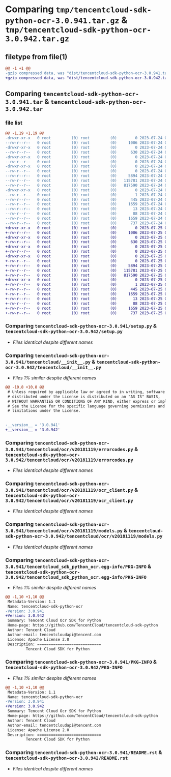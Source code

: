 # Comparing `tmp/tencentcloud-sdk-python-ocr-3.0.941.tar.gz` & `tmp/tencentcloud-sdk-python-ocr-3.0.942.tar.gz`

## filetype from file(1)

```diff
@@ -1 +1 @@
-gzip compressed data, was "dist/tencentcloud-sdk-python-ocr-3.0.941.tar", last modified: Mon Jul 24 00:41:16 2023, max compression
+gzip compressed data, was "dist/tencentcloud-sdk-python-ocr-3.0.942.tar", last modified: Tue Jul 25 04:22:32 2023, max compression
```

## Comparing `tencentcloud-sdk-python-ocr-3.0.941.tar` & `tencentcloud-sdk-python-ocr-3.0.942.tar`

### file list

```diff
@@ -1,19 +1,19 @@
-drwxr-xr-x   0 root         (0) root         (0)        0 2023-07-24 00:41:16.000000 tencentcloud-sdk-python-ocr-3.0.941/
--rw-r--r--   0 root         (0) root         (0)     1006 2023-07-24 00:41:16.000000 tencentcloud-sdk-python-ocr-3.0.941/setup.py
-drwxr-xr-x   0 root         (0) root         (0)        0 2023-07-24 00:41:16.000000 tencentcloud-sdk-python-ocr-3.0.941/tencentcloud/
--rw-r--r--   0 root         (0) root         (0)      630 2023-07-24 00:41:16.000000 tencentcloud-sdk-python-ocr-3.0.941/tencentcloud/__init__.py
-drwxr-xr-x   0 root         (0) root         (0)        0 2023-07-24 00:41:16.000000 tencentcloud-sdk-python-ocr-3.0.941/tencentcloud/ocr/
--rw-r--r--   0 root         (0) root         (0)        0 2023-07-24 00:41:16.000000 tencentcloud-sdk-python-ocr-3.0.941/tencentcloud/ocr/__init__.py
-drwxr-xr-x   0 root         (0) root         (0)        0 2023-07-24 00:41:16.000000 tencentcloud-sdk-python-ocr-3.0.941/tencentcloud/ocr/v20181119/
--rw-r--r--   0 root         (0) root         (0)        0 2023-07-24 00:41:16.000000 tencentcloud-sdk-python-ocr-3.0.941/tencentcloud/ocr/v20181119/__init__.py
--rw-r--r--   0 root         (0) root         (0)     5894 2023-07-24 00:41:16.000000 tencentcloud-sdk-python-ocr-3.0.941/tencentcloud/ocr/v20181119/errorcodes.py
--rw-r--r--   0 root         (0) root         (0)   115781 2023-07-24 00:41:16.000000 tencentcloud-sdk-python-ocr-3.0.941/tencentcloud/ocr/v20181119/ocr_client.py
--rw-r--r--   0 root         (0) root         (0)   817590 2023-07-24 00:41:16.000000 tencentcloud-sdk-python-ocr-3.0.941/tencentcloud/ocr/v20181119/models.py
-drwxr-xr-x   0 root         (0) root         (0)        0 2023-07-24 00:41:16.000000 tencentcloud-sdk-python-ocr-3.0.941/tencentcloud_sdk_python_ocr.egg-info/
--rw-r--r--   0 root         (0) root         (0)        1 2023-07-24 00:41:16.000000 tencentcloud-sdk-python-ocr-3.0.941/tencentcloud_sdk_python_ocr.egg-info/dependency_links.txt
--rw-r--r--   0 root         (0) root         (0)      445 2023-07-24 00:41:16.000000 tencentcloud-sdk-python-ocr-3.0.941/tencentcloud_sdk_python_ocr.egg-info/SOURCES.txt
--rw-r--r--   0 root         (0) root         (0)     1659 2023-07-24 00:41:16.000000 tencentcloud-sdk-python-ocr-3.0.941/tencentcloud_sdk_python_ocr.egg-info/PKG-INFO
--rw-r--r--   0 root         (0) root         (0)       13 2023-07-24 00:41:16.000000 tencentcloud-sdk-python-ocr-3.0.941/tencentcloud_sdk_python_ocr.egg-info/top_level.txt
--rw-r--r--   0 root         (0) root         (0)       88 2023-07-24 00:41:16.000000 tencentcloud-sdk-python-ocr-3.0.941/setup.cfg
--rw-r--r--   0 root         (0) root         (0)     1659 2023-07-24 00:41:16.000000 tencentcloud-sdk-python-ocr-3.0.941/PKG-INFO
--rw-r--r--   0 root         (0) root         (0)      737 2023-07-24 00:41:16.000000 tencentcloud-sdk-python-ocr-3.0.941/README.rst
+drwxr-xr-x   0 root         (0) root         (0)        0 2023-07-25 04:22:32.000000 tencentcloud-sdk-python-ocr-3.0.942/
+-rw-r--r--   0 root         (0) root         (0)     1006 2023-07-25 04:22:32.000000 tencentcloud-sdk-python-ocr-3.0.942/setup.py
+drwxr-xr-x   0 root         (0) root         (0)        0 2023-07-25 04:22:32.000000 tencentcloud-sdk-python-ocr-3.0.942/tencentcloud/
+-rw-r--r--   0 root         (0) root         (0)      630 2023-07-25 04:22:32.000000 tencentcloud-sdk-python-ocr-3.0.942/tencentcloud/__init__.py
+drwxr-xr-x   0 root         (0) root         (0)        0 2023-07-25 04:22:32.000000 tencentcloud-sdk-python-ocr-3.0.942/tencentcloud/ocr/
+-rw-r--r--   0 root         (0) root         (0)        0 2023-07-25 04:22:32.000000 tencentcloud-sdk-python-ocr-3.0.942/tencentcloud/ocr/__init__.py
+drwxr-xr-x   0 root         (0) root         (0)        0 2023-07-25 04:22:32.000000 tencentcloud-sdk-python-ocr-3.0.942/tencentcloud/ocr/v20181119/
+-rw-r--r--   0 root         (0) root         (0)        0 2023-07-25 04:22:32.000000 tencentcloud-sdk-python-ocr-3.0.942/tencentcloud/ocr/v20181119/__init__.py
+-rw-r--r--   0 root         (0) root         (0)     5894 2023-07-25 04:22:32.000000 tencentcloud-sdk-python-ocr-3.0.942/tencentcloud/ocr/v20181119/errorcodes.py
+-rw-r--r--   0 root         (0) root         (0)   115781 2023-07-25 04:22:32.000000 tencentcloud-sdk-python-ocr-3.0.942/tencentcloud/ocr/v20181119/ocr_client.py
+-rw-r--r--   0 root         (0) root         (0)   817590 2023-07-25 04:22:32.000000 tencentcloud-sdk-python-ocr-3.0.942/tencentcloud/ocr/v20181119/models.py
+drwxr-xr-x   0 root         (0) root         (0)        0 2023-07-25 04:22:32.000000 tencentcloud-sdk-python-ocr-3.0.942/tencentcloud_sdk_python_ocr.egg-info/
+-rw-r--r--   0 root         (0) root         (0)        1 2023-07-25 04:22:32.000000 tencentcloud-sdk-python-ocr-3.0.942/tencentcloud_sdk_python_ocr.egg-info/dependency_links.txt
+-rw-r--r--   0 root         (0) root         (0)      445 2023-07-25 04:22:32.000000 tencentcloud-sdk-python-ocr-3.0.942/tencentcloud_sdk_python_ocr.egg-info/SOURCES.txt
+-rw-r--r--   0 root         (0) root         (0)     1659 2023-07-25 04:22:32.000000 tencentcloud-sdk-python-ocr-3.0.942/tencentcloud_sdk_python_ocr.egg-info/PKG-INFO
+-rw-r--r--   0 root         (0) root         (0)       13 2023-07-25 04:22:32.000000 tencentcloud-sdk-python-ocr-3.0.942/tencentcloud_sdk_python_ocr.egg-info/top_level.txt
+-rw-r--r--   0 root         (0) root         (0)       88 2023-07-25 04:22:32.000000 tencentcloud-sdk-python-ocr-3.0.942/setup.cfg
+-rw-r--r--   0 root         (0) root         (0)     1659 2023-07-25 04:22:32.000000 tencentcloud-sdk-python-ocr-3.0.942/PKG-INFO
+-rw-r--r--   0 root         (0) root         (0)      737 2023-07-25 04:22:32.000000 tencentcloud-sdk-python-ocr-3.0.942/README.rst
```

### Comparing `tencentcloud-sdk-python-ocr-3.0.941/setup.py` & `tencentcloud-sdk-python-ocr-3.0.942/setup.py`

 * *Files identical despite different names*

### Comparing `tencentcloud-sdk-python-ocr-3.0.941/tencentcloud/__init__.py` & `tencentcloud-sdk-python-ocr-3.0.942/tencentcloud/__init__.py`

 * *Files 1% similar despite different names*

```diff
@@ -10,8 +10,8 @@
 # Unless required by applicable law or agreed to in writing, software
 # distributed under the License is distributed on an "AS IS" BASIS,
 # WITHOUT WARRANTIES OR CONDITIONS OF ANY KIND, either express or implied.
 # See the License for the specific language governing permissions and
 # limitations under the License.
 
 
-__version__ = '3.0.941'
+__version__ = '3.0.942'
```

### Comparing `tencentcloud-sdk-python-ocr-3.0.941/tencentcloud/ocr/v20181119/errorcodes.py` & `tencentcloud-sdk-python-ocr-3.0.942/tencentcloud/ocr/v20181119/errorcodes.py`

 * *Files identical despite different names*

### Comparing `tencentcloud-sdk-python-ocr-3.0.941/tencentcloud/ocr/v20181119/ocr_client.py` & `tencentcloud-sdk-python-ocr-3.0.942/tencentcloud/ocr/v20181119/ocr_client.py`

 * *Files identical despite different names*

### Comparing `tencentcloud-sdk-python-ocr-3.0.941/tencentcloud/ocr/v20181119/models.py` & `tencentcloud-sdk-python-ocr-3.0.942/tencentcloud/ocr/v20181119/models.py`

 * *Files identical despite different names*

### Comparing `tencentcloud-sdk-python-ocr-3.0.941/tencentcloud_sdk_python_ocr.egg-info/PKG-INFO` & `tencentcloud-sdk-python-ocr-3.0.942/tencentcloud_sdk_python_ocr.egg-info/PKG-INFO`

 * *Files 1% similar despite different names*

```diff
@@ -1,10 +1,10 @@
 Metadata-Version: 1.1
 Name: tencentcloud-sdk-python-ocr
-Version: 3.0.941
+Version: 3.0.942
 Summary: Tencent Cloud Ocr SDK for Python
 Home-page: https://github.com/TencentCloud/tencentcloud-sdk-python
 Author: Tencent Cloud
 Author-email: tencentcloudapi@tencent.com
 License: Apache License 2.0
 Description: ============================
         Tencent Cloud SDK for Python
```

### Comparing `tencentcloud-sdk-python-ocr-3.0.941/PKG-INFO` & `tencentcloud-sdk-python-ocr-3.0.942/PKG-INFO`

 * *Files 1% similar despite different names*

```diff
@@ -1,10 +1,10 @@
 Metadata-Version: 1.1
 Name: tencentcloud-sdk-python-ocr
-Version: 3.0.941
+Version: 3.0.942
 Summary: Tencent Cloud Ocr SDK for Python
 Home-page: https://github.com/TencentCloud/tencentcloud-sdk-python
 Author: Tencent Cloud
 Author-email: tencentcloudapi@tencent.com
 License: Apache License 2.0
 Description: ============================
         Tencent Cloud SDK for Python
```

### Comparing `tencentcloud-sdk-python-ocr-3.0.941/README.rst` & `tencentcloud-sdk-python-ocr-3.0.942/README.rst`

 * *Files identical despite different names*

